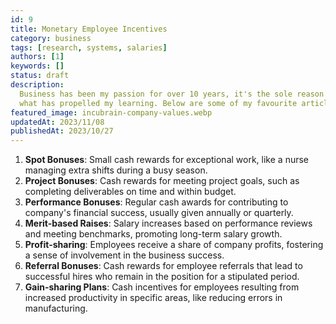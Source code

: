 ```yaml
---
id: 9
title: Monetary Employee Incentives
category: business
tags: [research, systems, salaries]
authors: [1]
keywords: []
status: draft
description:
  Business has been my passion for over 10 years, it's the sole reason I got into development and
  what has propelled my learning. Below are some of my favourite articles I've read over the years.
featured_image: incubrain-company-values.webp
updatedAt: 2023/11/08
publishedAt: 2023/10/27
---
```


1. **Spot Bonuses**: Small cash rewards for exceptional work, like a nurse managing extra shifts
   during a busy season.
2. **Project Bonuses**: Cash rewards for meeting project goals, such as completing deliverables on
   time and within budget.
3. **Performance Bonuses**: Regular cash awards for contributing to company's financial success,
   usually given annually or quarterly.
4. **Merit-based Raises**: Salary increases based on performance reviews and meeting benchmarks,
   promoting long-term salary growth.
5. **Profit-sharing**: Employees receive a share of company profits, fostering a sense of
   involvement in the business success.
6. **Referral Bonuses**: Cash rewards for employee referrals that lead to successful hires who
   remain in the position for a stipulated period.
7. **Gain-sharing Plans**: Cash incentives for employees resulting from increased productivity in
   specific areas, like reducing errors in manufacturing.
